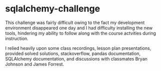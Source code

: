 # sqlalchemy-challenge

This challenge was fairly difficult owing to the fact my development environment disappeared one day and I had difficulty installing the new tools, hindering my ability to follow along with the course actvities during instruction.

I relied heavily upon some class recordings, lesson plan presentations, provided solved solutions, stackoverflow, pandas documentation, SQLAlchemy documentation, and discussions with classmates Bryan Johnson and James Forrest. 